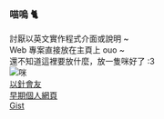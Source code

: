 ### 喵嗚 🐈
討厭以英文實作程式介面或說明 ~  
Web 專案直接放在主頁上 ouo ~  
還不知道這裡要放什麼，放一隻咪好了 :3  
![咪](https://github.com/QuiltMeow/QuiltMeow/blob/main/cute-kitten-playing.gif)  
[以針會友](https://probe.quilt.com.tw:2083/)  
[早期個人網頁](https://intro.quilt.idv.tw/)  
[Gist](https://gist.github.com/QuiltMeow)
